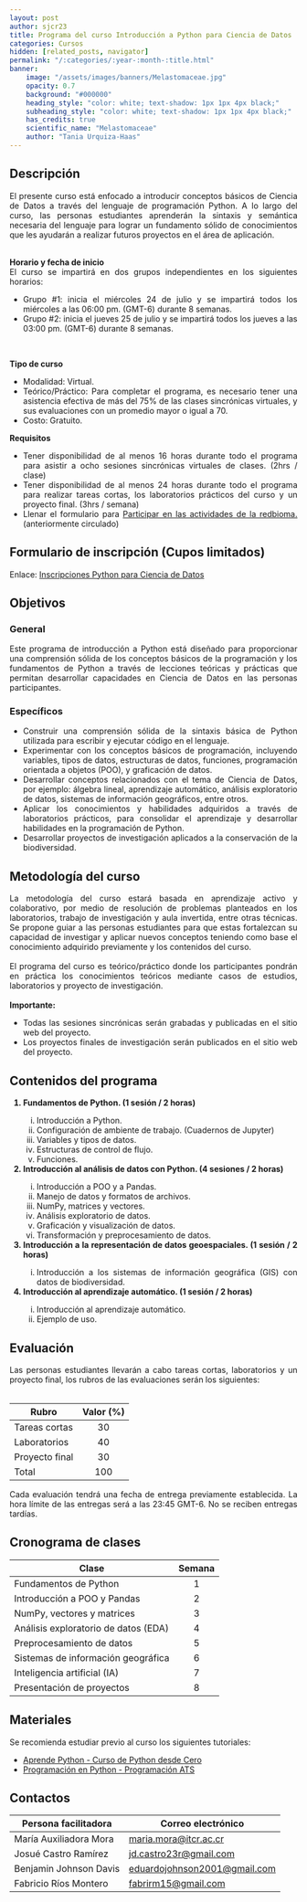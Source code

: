 ```yaml
---
layout: post
author: sjcr23
title: Programa del curso Introducción a Python para Ciencia de Datos
categories: Cursos
hidden: [related_posts, navigator]
permalink: "/:categories/:year-:month-:title.html"
banner:
    image: "/assets/images/banners/Melastomaceae.jpg"
    opacity: 0.7
    background: "#000000"
    heading_style: "color: white; text-shadow: 1px 1px 4px black;"
    subheading_style: "color: white; text-shadow: 1px 1px 4px black;"
    has_credits: true
    scientific_name: "Melastomaceae"
    author: "Tania Urquiza-Haas"
---
```


## Descripción
<div style="text-align: justify">
El presente curso está enfocado a introducir conceptos básicos de Ciencia de Datos a través del lenguaje de programación Python. A lo largo del curso, las personas estudiantes aprenderán la sintaxis y semántica necesaria del lenguaje para lograr un fundamento sólido de conocimientos que les ayudarán a realizar futuros proyectos en el área de aplicación.
<br><br>

<b>Horario y fecha de inicio</b>
<br>
El curso se impartirá en dos grupos independientes en los siguientes horarios:
<ul>
    <li>Grupo #1: inicia el miércoles 24 de julio y se impartirá todos los miércoles a las 06:00 pm. (GMT-6) durante 8 semanas.</li>
    <li>Grupo #2: inicia el jueves 25 de julio y se impartirá todos los jueves a las 03:00 pm. (GMT-6) durante 8 semanas.</li>
</ul>
<br>

<b>Tipo de curso</b>
<br>
<ul>
    <li>Modalidad: Virtual.</li>
    <li>Teórico/Práctico: Para completar el programa, es necesario tener una asistencia efectiva de más del 75% de las clases sincrónicas virtuales, y sus evaluaciones con un promedio mayor o igual a 70.</li>
    <li>Costo: Gratuito.</li>
</ul>

<b>Requisitos</b>
<ul>
<li>Tener disponibilidad de al menos 16 horas durante todo el programa para asistir a ocho sesiones sincrónicas virtuales de clases. (2hrs / clase)</li>
<li>Tener disponibilidad de al menos 24 horas durante todo el programa para realizar tareas cortas, los laboratorios prácticos del curso y un proyecto final. (3hrs / semana)</li>

<li>Llenar el formulario para <a href="https://forms.gle/gq98uQN32xz9uBx87">Participar en las actividades de la redbioma.</a> (anteriormente circulado)</li>
</ul>

</div>

## Formulario de inscripción (Cupos limitados)
Enlace: [Inscripciones Python para Ciencia de Datos](https://forms.gle/Z5qZ9rgy1WoVavc69)

## Objetivos

### General
<div style="text-align: justify">
Este programa de introducción a Python está diseñado para proporcionar una comprensión sólida de los conceptos básicos de la programación y los fundamentos de Python a través de lecciones teóricas y prácticas que permitan desarrollar capacidades en Ciencia de Datos en las personas participantes.
</div>

### Específicos
<div style="text-align: justify">
<ul>
    <li>Construir  una comprensión sólida de la sintaxis básica de Python utilizada para  escribir y ejecutar código en el lenguaje.</li>
    <li>Experimentar con los conceptos básicos de programación, incluyendo variables, tipos de datos, estructuras de datos, funciones, programación orientada a objetos (POO), y graficación de datos.</li>
    <li>Desarrollar conceptos relacionados con el tema de Ciencia de Datos, por ejemplo: álgebra lineal, aprendizaje automático, análisis exploratorio de datos, sistemas de información geográficos, entre otros.</li>
    <li>Aplicar los conocimientos y habilidades adquiridos a través de laboratorios prácticos, para consolidar el aprendizaje y desarrollar habilidades en la programación de Python.</li>
    <li>Desarrollar proyectos de investigación aplicados a la conservación de la biodiversidad.</li>
</ul>
</div>

## Metodología del curso
<div style="text-align: justify">
La metodología del curso estará basada en aprendizaje activo y colaborativo, por medio de resolución de problemas planteados en los laboratorios, trabajo de investigación y aula invertida, entre otras técnicas. Se propone guiar a las personas estudiantes para que estas fortalezcan su capacidad de investigar y aplicar nuevos conceptos teniendo como base el conocimiento adquirido previamente y los contenidos del curso.
<br><br>
El programa del curso es teórico/práctico donde los participantes pondrán en práctica los conocimientos teóricos mediante casos de estudios, laboratorios y proyecto de investigación.
<br><br>
<b>Importante:</b>
<ul>
    <li>Todas las sesiones sincrónicas serán grabadas y publicadas en el sitio web del proyecto.</li>
    <li>Los proyectos finales de investigación serán publicados en el sitio web del proyecto.</li>
</ul>
</div>

## Contenidos del programa
<div style="text-align: justify">
<ol>
    <b><li>Fundamentos de Python. (1 sesión / 2 horas)</li></b>
    <ol type="i">
        <li>Introducción a Python.</li>
        <li>Configuración de ambiente de trabajo. (Cuadernos de Jupyter)</li>
        <li>Variables y tipos de datos.</li>
        <li>Estructuras de control de flujo.</li>
        <li>Funciones.</li>
    </ol>
    <b><li>Introducción al análisis de datos con Python. (4 sesiones / 2 horas)</li></b>
    <ol type="i">
        <li>Introducción a POO y a Pandas.</li>
        <li>Manejo de datos y formatos de archivos.</li>
        <li>NumPy, matrices y vectores.</li>
        <li>Análisis exploratorio de datos.</li>
        <li>Graficación y visualización de datos.</li>
        <li>Transformación y preprocesamiento de datos.</li>
    </ol>
    <b><li>Introducción a la representación de datos geoespaciales. (1 sesión / 2 horas)</li></b>
    <ol type="i">
        <li>Introducción a los sistemas de información geográfica (GIS) con datos de biodiversidad.</li>
    </ol>
    <b><li>Introducción al aprendizaje automático. (1 sesión / 2 horas)</li></b>
    <ol type="i">
        <li>Introducción al aprendizaje automático.</li>
        <li>Ejemplo de uso.</li>
    </ol>
</ol>
</div>

## Evaluación
<div style="text-align: justify">
Las personas estudiantes llevarán a cabo tareas cortas, laboratorios y un proyecto final, los rubros de las evaluaciones serán los siguientes:
</div>
<br>

| Rubro | Valor (%) |
| ----- | :-------: |
| Tareas cortas | 30 |
| Laboratorios  | 40 |
| Proyecto final | 30 |
| Total | 100 |

<div style="text-align: justify">
Cada evaluación tendrá una fecha de entrega previamente establecida. La hora límite de las entregas será a las 23:45 GMT-6. No se reciben entregas tardías.
</div>

## Cronograma de clases

| Clase | Semana |
| ----- | :----: |
| Fundamentos de Python | 1 |
| Introducción a POO y Pandas | 2 |
| NumPy, vectores y matrices | 3 |
| Análisis exploratorio de datos (EDA) | 4 |
| Preprocesamiento de datos | 5 |
| Sistemas de información geográfica | 6 |
| Inteligencia artificial (IA) | 7 |
| Presentación de proyectos | 8 |

## Materiales
Se recomienda estudiar previo al curso los siguientes tutoriales:

- [Aprende Python - Curso de Python desde Cero](https://www.youtube.com/watch?v=DLikpfc64cA)
- [Programación en Python - Programación ATS](https://www.youtube.com/playlist?list=PLWtYZ2ejMVJnh0KVllw24XklzJ62WNFsj)

## Contactos

| Persona facilitadora | Correo electrónico |
| -------------------- | ------------------ |
| María Auxiliadora Mora     | [maria.mora@itcr.ac.cr](mailto:maria.mora@itcr.ac.cr) |
| Josué Castro Ramírez       | [jd.castro23r@gmail.com](mailto:jd.castro23r@gmail.com) |
| Benjamin Johnson Davis     | [eduardojohnson2001@gmail.com](mailto:eduardojohnson2001@gmail.com) |
| Fabricio Ríos Montero      | [fabrirm15@gmail.com](mailto:fabrirm15@gmail.com) |
